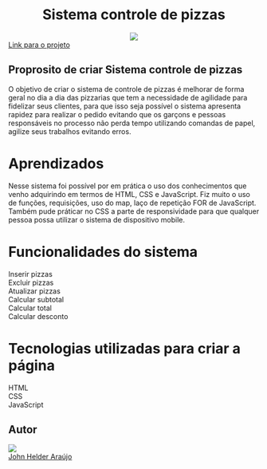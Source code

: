 <h1 align="center">Sistema controle de pizzas</h1>
<div align="center">
<img src="https://user-images.githubusercontent.com/11904100/196065087-9d4f39d6-1f29-44d6-a0c5-2c78b7212917.png" max-width="100%">
</div>
<a target="_blank" href="https://controledepizza.netlify.app/" align="center" rel="nofollow">Link para o projeto</a>
<h2>Proprosito de criar Sistema controle de pizzas</h2>
<p>O objetivo de criar o sistema de controle de pizzas é melhorar de forma geral no dia a dia das pizzarias que tem a
necessidade de agilidade para fidelizar seus clientes, para que isso
seja possível o sistema apresenta rapidez para realizar o pedido evitando que os garçons e pessoas responsáveis no processo
não perda tempo utilizando comandas de papel, agilize seus trabalhos evitando erros.</p>
<h1>Aprendizados</h1>
<p>Nesse sistema foi possível por em prática o uso dos conhecimentos que venho adquirindo em termos de HTML, CSS e JavaScript.
Fiz muito o uso de funções, requisições, uso do map, laço de repetição FOR de JavaScript.
Também pude práticar no CSS a parte de responsividade para que qualquer pessoa possa utilizar o sistema
de dispositivo mobile.</p>
<h1>Funcionalidades do sistema</h1>
Inserir pizzas<br>
Excluir pizzas<br>
Atualizar pizzas<br>
Calcular subtotal<br>
Calcular total<br>
Calcular desconto
 
<h1>Tecnologias utilizadas para criar a página</h1>
HTML<br>
CSS<br>
JavaScript
<h2>Autor</h2>
<div>
<img src="https://user-images.githubusercontent.com/11904100/196067107-c10a69e8-4096-4207-9bae-62d65dbb6b50.jpg" max-width="100%">
</div>
 <a href="https://github.com/Johnhelder" target="_blank">John Helder Araújo</a>

 
